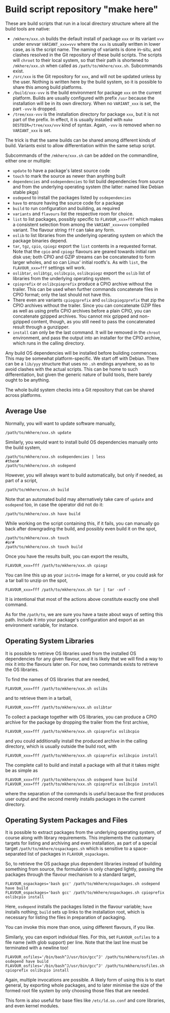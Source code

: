 # Build script repository "make here"

These are build scripts that run in a local directory structure
where all the build tools are native:

  * `/mkhere/xxx.sh` builds the default install of package `xxx` or its
    variant `vvv` under envvar `VARIANT_xxx=vvv` where the `xxx` is
    usually written in lower case, as is the script name.  The naming of
    variants is done in-situ, and clashes resolved in the Git repository
    of these build scripts.  The scripts will `chroot` to their local
    system, so that their path is shortened to `/mkhere/xxx.sh` when called
    as `/path/to/mkhere/xxx.sh`.  Subcommands exist.
  * `/src/xxx` is the Git repository for `xxx`, and will not be updated
    unless by the user.  Nothing is written here by the build system, so
    it is possible to share this among build platforms.
  * `/build/xxx-vvv` is the build environment for package `xxx` on the
    current platform.  Builds are usually configured with prefix `/usr`
    because the installation will be in its own directory.  When no
    `VARIANT_xxx` is set, the part `-vvv` is dropped.
  * `/tree/xxx-vvv` is the installation directory for package `xxx`, but
    it is not part of the prefix.  In effect, it is usually installed with
    `make DESTDIR=/tree/xxx/vvv` kind of syntax.  Again, `-vvv` is removed
    when no `VARIANT_xxx` is set.

The trick is that the same builds can be shared among different kinds
of build.  Variants exist to allow differentiation within the same
setup script.

Subcommands of the `/mkhere/xxx.sh` can be added on the commandline,
either one or multiple:

  * `update` to have a package's latest source code
  * `touch` to mark the source as newer than anything built
  * `dependencies` and `osdependencies` to list build dependencies from source and from the underlying operating system (the latter: named like Debian stable pkgs)
  * `osdepend` to install the packages listed by `osdependencies`
  * `have` to ensure having the source code for a package
  * `build` to run configuration and building, as required
  * `variants` and `flavours` list the respective room for choice.
  * `list` to list packages, possibly specific to `FLAVOUR_xxx=fff`
    which makes a consistent selection from among the `VARIANT_xxx=vvv`
    compiled variant.  The flavour string `fff` can take any form.
  * `oslib` to list libraries from the underlying operating system
    on which the package binaries depend.
  * `tar`, `tgz`, `cpio`, `cpiogz` export the `list` contents in a
    requested format.  Note that the `cpio` and `cpiogz` flavours
    are geared towards initial ram disk use; both CPIO and GZIP
    streams can be concatenated to form larger wholes, and so can
    Linux' initial rootfs's.  As with `list`, the `FLAVOUR_xxx=fff`
    settings will work.
  * `oslibtar`, `oslibtgz`, `oslibcpio`, `oslibcpiogz` export the
    `oslib` list of libraries from the underlying operating system.
  * `cpioprefix` or `oslibcpioprefix` produce a CPIO archive without
    the trailer.  This can be used when further commands concatenate
    files in CPIO format; only the last should not have this.
  * There even are variants `cpiogzprefix` and `oslibcpiogzprefix`
    that zip the CPIO archives without the trailer.  Since you can
    concatenate GZIP files as well as using prefix CPIO archives
    before a plain CPIO, you can concatenate gzipped archives.  You
    cannot mix gzipped and non-gzipped content, though, as you still
    need to pass the concatenated result through a gunzipper.
  * `install` can only be the last command.  It will be removed in
    the `chroot` environment, and pass the output into an installer
    for the CPIO archive, which runs in the calling directory.

Any build OS dependencies will be installed before building commences.
This may be somewhat platform-specific.  We start off with Debian.
There can be a `lib/yyy` structure that uses no `.sh` endings anywhere,
so as to avoid clashes with the actual scripts.  This can be home to
such differentiation, but given the generic nature of build tools,
there barely ought to be anything.

The whole build system checks into a Git repository that can be shared
across platforms.

## Average Use

Normally, you will want to update software manually,

```
/path/to/mkhere/xxx.sh update
```

Similarly, you would want to install build OS dependencies manually onto
the build system,

```
/path/to/mkhere/xxx.sh osdependencies | less
#then#
/path/to/mkhere/xxx.sh osdepend
```

However, you will always want to build automatically, but only if needed, as part of a script,

```
/path/to/mkhere/xxx.sh build
```

Note that an automated build may alternatively take care of `update` and
`osdepend` too, in case the operator did not do it:

```
/path/to/mkhere/xxx.sh have build
```

While working on the script containing this, if it fails, you can manually go back after downgrading the build, and possibly even build it on the spot,

```
/path/to/mkhere/xxx.sh touch
#or#
/path/to/mkhere/xxx.sh touch build
```

Once you have the results built, you can export the results,

```
FLAVOUR_xxx=fff /path/to/mkhere/xxx.sh cpiogz
```

You can line this up as your `initrd=` image for a kernel, or you could ask for a tar ball to unzip on the spot,

```
FLAVOUR_xxx=fff /path/to/mkhere/xxx.sh tar | tar -xvf -
```

It is intentional that most of the actions above constitute exactly one shell command.

As for the `/path/to`, we are sure you have a taste about ways of setting
this path.  Include it into your package's configuration and export as an
environment variable, for instance.


## Operating System Libraries

It is possible to retrieve
OS libraries used from the installed OS dependencies for any given flavour,
and it is likely that we will find a way to mix it into the flavours
later on.  For now, two commands exists to retrieve the OS libraries.

To find the names of OS libraries that are needed,

```
FLAVOUR_xxx=fff /path/to/mkhere/xxx.sh oslibs
```

and to retrieve them in a tarball,

```
FLAVOUR_xxx=fff /path/to/mkhere/xxx.sh oslibtar
```

To collect a package together with OS libraries, you can produce a CPIO
archive for the package by dropping the trailer from the first archive,

```
FLAVOUR_xxx=fff /path/to/mkhere/xxx.sh cpioprefix oslibcpio
```

and you could additionally install the produced archive in the calling
directory, which is usually outside the build root, with

```
FLAVOUR_xxx=fff /path/to/mkhere/xxx.sh cpioprefix oslibcpio install
```

The complete call to build and install a package with all that it
takes might be as simple as

```
FLAVOUR_xxx=fff /path/to/mkhere/xxx.sh osdepend have build
FLAVOUR_xxx=fff /path/to/mkhere/xxx.sh cpioprefix oslibcpio install
```

where the separation of the commands is useful because the first
produces user output and the second merely installs packages in the
current directory.


## Operating System Packages and Files

It is possible to extract packages from the underlying operating
system, of course along with library requirements.  This implements
the customary targets for listing and archiving and even installation,
as part of a special target `/path/to/mkhere/ospackages.sh` which is
sensitive to a space-separated list of packages in `FLAVOUR_ospackages`.

So, to retrieve the OS package plus dependent libraries instead of
building something from source, the formulation is only changed lightly,
passing the packages through the flavour mechanism to a standard target,

```
FLAVOUR_ospackages='bash gcc' /path/to/mkhere/ospackages.sh osdepend have build
FLAVOUR_ospackages='bash gcc' /path/to/mkhere/ospackages.sh cpioprefix oslibcpio install
```

Here, `osdepend` installs the packages listed in the flavour variable;
`have` installs nothing; `build` sets up links to the installation
root, which is necessary for listing the files in preparation of packaging.

You can invoke this more than once, using different flavours, if you like.

Similarly, you can export individual files.  For this, set `FLAVOUR_osfiles`
to a file name (with glob support) per line.  Note that the last line must
be terminated with a newline too!

```
FLAVOUR_osfiles='/bin/bash^J/usr/bin/gcc^J' /path/to/mkhere/osfiles.sh osdepend have build
FLAVOUR_osfiles='/bin/bash^J/usr/bin/gcc^J' /path/to/mkhere/osfiles.sh cpioprefix oslibcpio install
```

Again, multiple invocations are possible.  A likely form of using this is to
start general, by exporting whole packages, and to later minimise the size of
the formed root file system by only choosing those files that are needed.

This form is also useful for base files like `/etc/ld.so.conf` and
core libraries, and even kernel modules.
